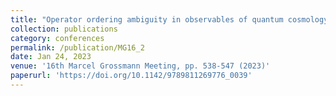 ```yaml
---
title: "Operator ordering ambiguity in observables of quantum cosmology"
collection: publications
category: conferences
permalink: /publication/MG16_2
date: Jan 24, 2023
venue: '16th Marcel Grossmann Meeting, pp. 538-547 (2023)'
paperurl: 'https://doi.org/10.1142/9789811269776_0039'
---
```


